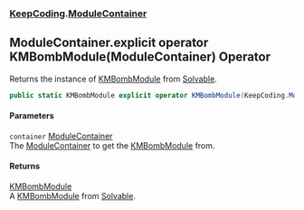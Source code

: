 ### [KeepCoding](KeepCoding.md 'KeepCoding').[ModuleContainer](KeepCoding_ModuleContainer.md 'KeepCoding.ModuleContainer')
## ModuleContainer.explicit operator KMBombModule(ModuleContainer) Operator
Returns the instance of [KMBombModule](https://docs.microsoft.com/en-us/dotnet/api/KMBombModule 'KMBombModule') from [Solvable](KeepCoding_ModuleContainer_Solvable.md 'KeepCoding.ModuleContainer.Solvable').  
```csharp
public static KMBombModule explicit operator KMBombModule(KeepCoding.ModuleContainer container);
```
#### Parameters
<a name='KeepCoding_ModuleContainer_op_ExplicitKMBombModule(KeepCoding_ModuleContainer)_container'></a>
`container` [ModuleContainer](KeepCoding_ModuleContainer.md 'KeepCoding.ModuleContainer')  
The [ModuleContainer](KeepCoding_ModuleContainer.md 'KeepCoding.ModuleContainer') to get the [KMBombModule](https://docs.microsoft.com/en-us/dotnet/api/KMBombModule 'KMBombModule') from.
  
#### Returns
[KMBombModule](https://docs.microsoft.com/en-us/dotnet/api/KMBombModule 'KMBombModule')  
A [KMBombModule](https://docs.microsoft.com/en-us/dotnet/api/KMBombModule 'KMBombModule') from [Solvable](KeepCoding_ModuleContainer_Solvable.md 'KeepCoding.ModuleContainer.Solvable').
